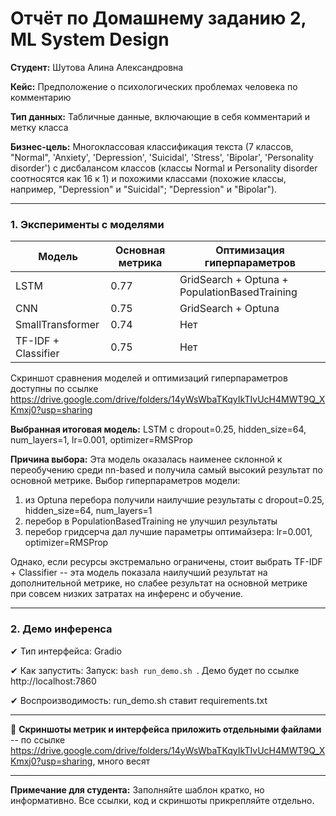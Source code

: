 # Отчёт по Домашнему заданию 2, ML System Design


**Студент:** Шутова Алина Александровна

**Кейс:** Предположение о психологических проблемах человека по комментарию

**Тип данных:** Табличные данные, включающие в себя комментарий и метку класса

**Бизнес-цель:** Многоклассовая классификация текста (7 классов, "Normal", 'Anxiety', 'Depression', 'Suicidal', 'Stress', 'Bipolar',
       'Personality disorder') с дисбалансом классов (классы Normal и Personality disorder соотносятся как 16 к 1) и похожими классами (похожие классы, например, "Depression" и "Suicidal"; "Depression" и "Bipolar").

---


### **1. Эксперименты с моделями**

| Модель | Основная метрика | Оптимизация гиперпараметров |
| --- | --- | --- |
| LSTM | 0.77 | GridSearch + Optuna + PopulationBasedTraining |
| CNN | 0.75 | GridSearch + Optuna |
| SmallTransformer | 0.74 | Нет |
| TF-IDF + Classifier | 0.75 | Нет |

Скриншот сравнения моделей и оптимизаций гиперпараметров доступны по ссылке https://drive.google.com/drive/folders/14yWsWbaTKqyIkTIvUcH4MWT9Q_XKmxj0?usp=sharing

**Выбранная итоговая модель:** LSTM с dropout=0.25, hidden_size=64, num_layers=1, lr=0.001, optimizer=RMSProp

**Причина выбора:** Эта модель оказалась наименее склонной к переобучению среди nn-based и получила самый высокий результат по основной метрике.
Выбор гиперпараметров модели: 
1. из Optuna перебора получили наилучшие результаты с dropout=0.25, hidden_size=64, num_layers=1
2. перебор в PopulationBasedTraining не улучшил результаты
3. перебор гридсерча дал лучшие параметры оптимайзера: lr=0.001, optimizer=RMSProp

Однако, если ресурсы экстремально ограничены, стоит выбрать TF-IDF + Classifier -- эта модель показала наилучший результат на дополнительной метрике, но слабее результат на основной метрике при совсем низких затратах на инференс и обучение.

---

### **2. Демо инференса**

✔ Тип интерфейса: Gradio

✔ Как запустить: Запуск: `bash run_demo.sh `. Демо будет по ссылке http://localhost:7860

✔ Воспроизводимость: run_demo.sh ставит requirements.txt

---

📎 **Скриншоты метрик и интерфейса приложить отдельными файлами** -- по ссылке https://drive.google.com/drive/folders/14yWsWbaTKqyIkTIvUcH4MWT9Q_XKmxj0?usp=sharing, много весят

---

**Примечание для студента:** Заполняйте шаблон кратко, но информативно. Все ссылки, код и скриншоты прикрепляйте отдельно.